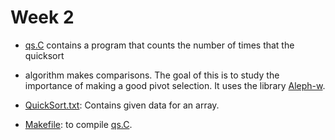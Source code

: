 # Week 2

- [qs.C](qs.C) contains a program that counts the number of times that the quicksort
- algorithm makes comparisons. The goal of this is to study the importance of making
  a good pivot selection. It uses the library [Aleph-w](https://sourceforge.net/projects/aleph-w/).

- [QuickSort.txt](IntegerArray.txt): Contains given data for an array.

- [Makefile](Makefile): to compile [qs.C](qs.C).
